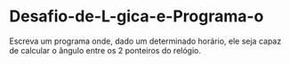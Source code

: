 # Desafio-de-L-gica-e-Programa-o
Escreva um programa onde, dado um determinado horário, ele seja capaz de calcular o ângulo entre os 2 ponteiros do relógio. 
